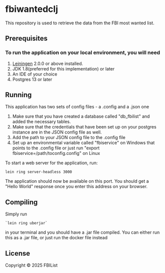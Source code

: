 # fbiwantedclj

This repository is used to retrieve the data from the FBI most wanted list. 

## Prerequisites
### To run the application on your local environment, you will need
1. [Leiningen][] 2.0.0 or above installed.
2. JDK 1.8(preferred for this implementation) or later
3. An IDE of your choice
4. Postgres 13 or later

[leiningen]: https://github.com/technomancy/leiningen

## Running
This application has two sets of config files - a .config and a .json one

1. Make sure that you have created a database called "db_fbilist" and added the necessary tables.
2. Make sure that the credentials that have been set up on your postgres instance are in the JSON config file as well.
3. Add the path to your JSON config file to the .config file
4. Set up an environmental variable called "fbiservice" on Windows that points to the .config file or just run "export fbiservice=/path/toconfig.config" on Linux

To start a web server for the application, run:

    lein ring server-headless 3000

The application should now be available on this port. 
You should get a "Hello World" response once you enter this address on your browser.

## Compiling
Simply run

    `lein ring uberjar`

in your terminal and you should have a .jar file compiled. You can either run this as a .jar file, or just run the docker file instead

## License



Copyright © 2025 FBIList
